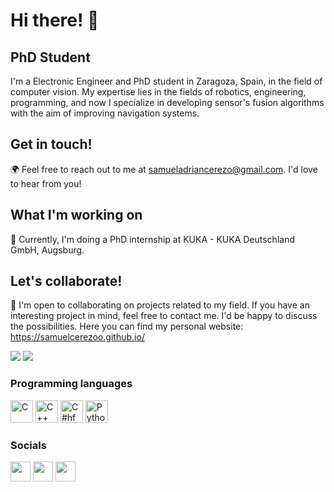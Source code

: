 Hi there! 👋
=============================

PhD Student
----------

I'm a Electronic Engineer and PhD student in Zaragoza, Spain, in the field of computer vision. My expertise lies in the fields of robotics, engineering, programming, and now I specialize in developing sensor's fusion algorithms with the aim of improving navigation systems.

Get in touch!
----------

🌍 Feel free to reach out to me at samueladriancerezo@gmail.com. I'd love to hear from you!

What I'm working on
----------

🚀 Currently, I'm doing a PhD internship at KUKA - KUKA Deutschland GmbH, Augsburg.

Let's collaborate!
----------

🤝 I'm open to collaborating on projects related to my field. If you have an interesting project in mind, feel free to contact me. I'd be happy to discuss the possibilities.
Here you can find my personal website:  https://samuelcerezoo.github.io/

<a href="https://www.twitter.com/samu_cerezo" target="_blank" rel="noreferrer"><img src="https://img.shields.io/twitter/follow/samu_cerezo?logo=twitter&style=for-the-badge&color=0891b2&labelColor=1c1917"/></a> <a href="https://www.github.com/samuelcerezoo" target="_blank" rel="noreferrer"><img src="https://img.shields.io/github/followers/samuelcerezoo?logo=github&style=for-the-badge&color=0891b2&labelColor=1c1917"/></a>
                  
                    
### Programming languages
<p align="left">
                                <a href="https://docs.microsoft.com/en-us/cpp/?view=msvc-170" target="_blank" rel="noreferrer"><img src="https://raw.githubusercontent.com/danielcranney/readme-generator/main/public/icons/skills/c-colored.svg" width="36" height="36" alt="C" /></a>
                                <a href="https://docs.microsoft.com/en-us/cpp/?view=msvc-170" target="_blank" rel="noreferrer"><img src="https://raw.githubusercontent.com/danielcranney/readme-generator/main/public/icons/skills/cplusplus-colored.svg" width="36" height="36" alt="C++" /></a>
                                <a href="https://docs.microsoft.com/en-us/dotnet/csharp/" target="_blank" rel="noreferrer"><img src="https://raw.githubusercontent.com/danielcranney/readme-generator/main/public/icons/skills/csharp-colored.svg" width="36" height="36" alt="C#hf" /></a>
                                <a href="https://www.python.org/" target="_blank" rel="noreferrer"><img src="https://raw.githubusercontent.com/danielcranney/readme-generator/main/public/icons/skills/python-colored.svg" width="36" height="36" alt="Python" /></a>
                    </p>

### Socials
                  
<p align="left"> <a href="https://www.github.com/samuelcerezoo" target="_blank" rel="noreferrer"><img src="https://raw.githubusercontent.com/danielcranney/readme-generator/main/public/icons/socials/github.svg" width="32" height="32" /></a> <a href="https://www.linkedin.com/in/samuel-cerezo/" target="_blank" rel="noreferrer"><img src="https://raw.githubusercontent.com/danielcranney/readme-generator/main/public/icons/socials/linkedin.svg" width="32" height="32" /></a> <a href="https://www.twitter.com/samu_cerezo" target="_blank" rel="noreferrer"><img src="https://raw.githubusercontent.com/danielcranney/readme-generator/main/public/icons/socials/twitter.svg" width="32" height="32" /></a></p>

